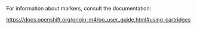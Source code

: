 For information about markers, consult the documentation: 

https://docs.openshift.org/origin-m4/oo_user_guide.html#using-cartridges
